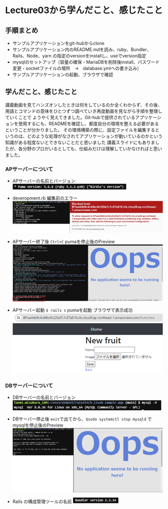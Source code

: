 # Lecture03から学んだこと、感じたこと
## 手順まとめ
- サンプルアプリケーションをgit-hubからclone
- サンプルアプリケーション内のREADME.mdを読み、ruby、Bundler、Rails、Node、yarn の指定のversionをinstallし、useでversion指定
- mysqlのセットアップ（容量の確保・MariaDBを削除後install、パスワード変更・socketファイルの場所　→　database.ymlへの書き込み）
- サンプルアプリケーションの起動、ブラウザで確認

## 学んだこと、感じたこと
講義動画を見てハンズオンしたときは何をしているのか全くわからず、その後、用語とコマンドの意味をひとつずつ調べていき再度動画を見ながら手順を整理していくことで
ようやく見えてきました。Git-hubで提供されているアプリケーションを使用するにも、READMEを確認し、都度自分の環境を整える必要があるということが分かりました。
その環境構築の際に、設定ファイルを編集するというのは、どのような処理がなされてアプリケーションが動いているのかという知識がある程度ないとできないことだと思いました
講義スライドにもありましたが、各分野のプロがいるとしても、仕組みだけは理解していかなければと思いました。



### APサーバーについて
- APサーバーの名前とバージョン
![puma](image/lecture03/img-1.png)

- deveropment.rb 編集前のエラー
![エラー](image/lecture03/img-2.png)

- APサーバー終了後
`Ctrl+C` pumaを停止後のPreview
![puma 停止後](image/lecture03/img-3.png)

- APサーバー起動
`$ rails s` pumaを起動 ブラウザで表示成功
![puma 起動後](image/lecture03/img-4.png)


### DBサーバーについて
- DBサーバーの名前とバージョン
![mysql](image/lecture03/img-5.png)

- DBサーバー停止後
`exit`で出てから、`$sudo systemctl stop mysqld` でmysqlを停止後のPreview
![mysql停止後](image/lecture03/img-6.png)

- Rails の構成管理ツールの名前
 ![Bundler](image/lecture03/img-7.png)
